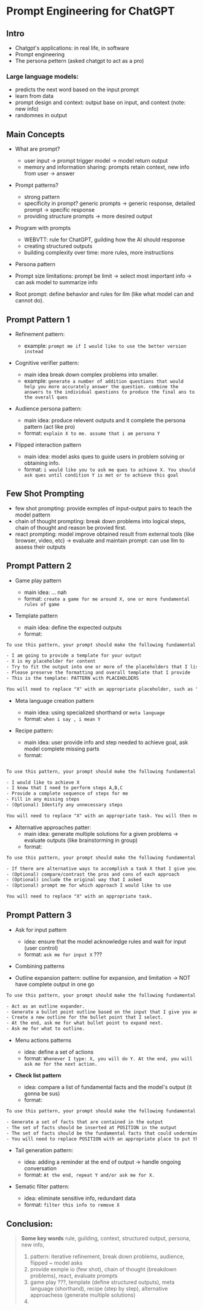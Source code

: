 # Prompt Engineering for ChatGPT

## Intro

- Chatgpt's applications: in real life, in software 
- Prompt engineering 
- The persona pettern (asked chatgpt to act as a pro)

### Large language models:

- predicts the next word based on the input prompt
- learn from data 
- prompt design and context: output base on input, and context (note: new info)
- randomnes in output


## Main Concepts

- What are prompt? 
  - user input → prompt trigger model → model return output
  - memory and information sharing: prompts retain context, new info from user → answer
- Prompt patterns?
  - strong pattern
  - specificity in prompt? generic prompts → generic response, detailed prompt → specific response
  - providing structure prompts → more desired output

- Program with prompts
  - WEBVTT: rule for ChatGPT, guilding how the AI should response
  - creating structured outputs 
  - building complexity over time: more rules, more instructions

- Persona pattern
- Prompt size limitations: prompt be limit → select most important info → can ask model to summarize info
- Root prompt: define behavior and rules for llm (like what model can and cannot do).

## Prompt Pattern 1

- Refinement pattern:
  - example: `prompt me if I would like to use the better version instead`

- Cognitive verifier pattern: 
  - main idea break down complex problems into smaller.
  - example: `generate a number of addition questions that would help you more accurately answer the question. combine the answers to the individual questions to produce the final ans to the overall ques`

- Audience persona pattern: 
  - main idea: produce relevent outputs and it complete the persona pattern (act like pro)
  - format: `explain X to me. assume that i am persona Y`

- Flipped interaction pattern
  - main idea: model asks ques to guide users in problem solving or obtaining info.
  - format: `i would like you to ask me ques to achieve X. You should ask ques until condition Y is met or to achieve this goal`

## Few Shot Prompting 

- few shot prompting: provide exmples of input-output pairs to teach the model pattern
- chain of thought prompting: break down problems into logical steps, chain of thought and reason be provied first.
- react prompting: model improve obtained result from external tools (like browser, video, etc)
→ evaluate and maintain prompt: can use llm to assess their outputs 

## Prompt Pattern 2

- Game play pattern 
  - main idea: ... nah
  - format: `create a game for me around X, one or more fundamental rules of game`

- Template pattern
  - main idea: define the expected outputs
  - format: 

```txt
To use this pattern, your prompt should make the following fundamental contextual statements:

- I am going to provide a template for your output 
- X is my placeholder for content 
- Try to fit the output into one or more of the placeholders that I list 
- Please preserve the formatting and overall template that I provide 
- This is the template: PATTERN with PLACEHOLDERS

You will need to replace "X" with an appropriate placeholder, such as "CAPITALIZED WORDS" or "<PLACEHOLDER>". You will then need to specify a pattern to fill in, such as "Dear <FULL NAME>" or "NAME, TITLE, 
```

- Meta language creation pattern
  - main idea: using specialized shorthand or `meta language`
  - format: `when i say , i mean Y`

- Recipe pattern: 
  - main idea: user provide info and step needed to achieve goal, ask model complete missing parts
  - format:

```txt

To use this pattern, your prompt should make the following fundamental contextual statements:

- I would like to achieve X 
- I know that I need to perform steps A,B,C 
- Provide a complete sequence of steps for me 
- Fill in any missing steps 
- (Optional) Identify any unnecessary steps

You will need to replace "X" with an appropriate task. You will then need to specify the steps A, B, C that you know need to be part of the recipe / complete plan.

```

- Alternative approaches patter: 
  - main idea: generate multiple solutions for a given problems → evaluate outputs (like brainstorming in group)
  - format: 
```txt
To use this pattern, your prompt should make the following fundamental contextual statements:

- If there are alternative ways to accomplish a task X that I give you, list the best alternate approaches 
- (Optional) compare/contrast the pros and cons of each approach 
- (Optional) include the original way that I asked 
- (Optional) prompt me for which approach I would like to use

You will need to replace "X" with an appropriate task.
```

## Prompt Pattern 3

- Ask for input pattern
  - idea: ensure that the model acknowledge rules and wait for input (user control)
  - format: `ask me for input X` ???

- Combining patterns
- Outline expansion pattern: outline for expansion, and limitation → NOT have complete output in one go
```txt
To use this pattern, your prompt should make the following fundamental contextual statements:

- Act as an outline expander. 
- Generate a bullet point outline based on the input that I give you and then ask me for which bullet point - you should expand on. 
- Create a new outline for the bullet point that I select. 
- At the end, ask me for what bullet point to expand next.   
- Ask me for what to outline.
```

- Menu actions patterns
  - idea: define a set of actions
  - format: `Whenever I type: X, you will do Y. At the end, you will ask me for the next action.`

- **Check list pattern**
  - idea: compare a list of fundamental facts and the model's output (it gonna be sus)
  - format: 

```txt
To use this pattern, your prompt should make the following fundamental contextual statements:

- Generate a set of facts that are contained in the output 
- The set of facts should be inserted at POSITION in the output 
- The set of facts should be the fundamental facts that could undermine the veracity of the output if any of them are incorrect
- You will need to replace POSITION with an appropriate place to put the facts, such as "at the end of the output".
```

- Tail generation pattern:
  - idea: adding  a reminder at the end of output → handle ongoing conversation
  - format: `At the end, repeat Y and/or ask me for X.`

- Sematic filter pattern:
  - idea: eliminate sensitive info, redundant data
  - format: `filter this info to remove X`

## Conclusion: 

> **Some key words**
> rule, guilding, context, structured output, persona, new info, 
> 1. pattern: iterative refinement, break down problems, audience, flipped ~ model asks
> 2. provide exmple io (few shot), chain of thought (breakdown problems), react, evaluate prompts 
> 3. game play ???, template (define structured outputs), meta language (shorthand), recipe (step by step), alternative approachess (generate multiple solutions)
> 4. 

